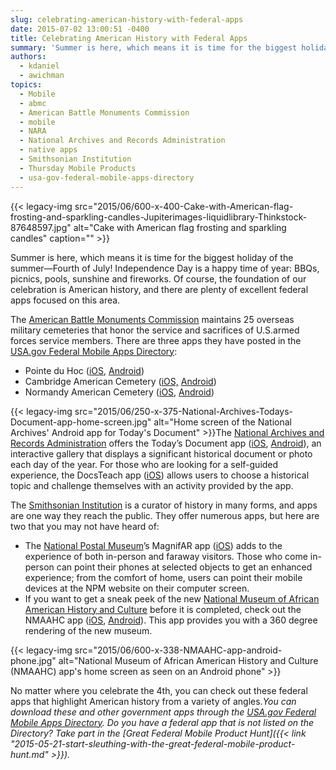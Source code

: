 ```yaml
---
slug: celebrating-american-history-with-federal-apps
date: 2015-07-02 13:00:51 -0400
title: Celebrating American History with Federal Apps
summary: 'Summer is here, which means it is time for the biggest holiday of the summer&mdash;Fourth of July! Independence Day is a happy time of year: BBQs, picnics, pools, sunshine and fireworks. Of course, the foundation of our celebration is American history, and there are plenty of excellent federal apps focused on this area. The American'
authors:
  - kdaniel
  - awichman
topics:
  - Mobile
  - abmc
  - American Battle Monuments Commission
  - mobile
  - NARA
  - National Archives and Records Administration
  - native apps
  - Smithsonian Institution
  - Thursday Mobile Products
  - usa-gov-federal-mobile-apps-directory
---
```


{{< legacy-img src="2015/06/600-x-400-Cake-with-American-flag-frosting-and-sparkling-candles-Jupiterimages-liquidlibrary-Thinkstock-87648597.jpg" alt="Cake with American flag frosting and sparkling candles" caption="" >}} 

Summer is here, which means it is time for the biggest holiday of the summer—Fourth of July! Independence Day is a happy time of year: BBQs, picnics, pools, sunshine and fireworks. Of course, the foundation of our celebration is American history, and there are plenty of excellent federal apps focused on this area.

The [American Battle Monuments Commission](http://www.abmc.gov/) maintains 25 overseas military cemeteries that honor the service and sacrifices of U.S.armed forces service members. There are three apps they have posted in the [USA.gov Federal Mobile Apps Directory](http://www.usa.gov/mobileapps.shtml):

  * Pointe du Hoc ([iOS](https://itunes.apple.com/hk/app/pointe-du-hoc/id583152468?mt=8&ign-mpt=uo%3D2), [Android](https://play.google.com/store/apps/details?id=com.neotreks.pointeduhoc&feature=search_result#?t=W251bGwsMSwyLDEsImNvbS5uZW90cmVrcy5wb2ludGVkdWhvYyJd))
  * Cambridge American Cemetery ([iOS,](https://itunes.apple.com/us/app/cambridge-american-cemetery/id965887167?mt=8) [Android](https://play.google.com/store/apps/details?id=gov.abmc.cambridge))
  * Normandy American Cemetery ([iOS](https://itunes.apple.com/us/app/normandy-american-cemetery/id953276481?mt=8), [Android](https://play.google.com/store/apps/details?id=gov.abmc.normandy))

{{< legacy-img src="2015/06/250-x-375-National-Archives-Todays-Document-app-home-screen.jpg" alt="Home screen of the National Archives' Android app for Today's Document" >}}The [National Archives and Records Administration](http://www.archives.gov/) offers the Today’s Document app ([iOS](https://itunes.apple.com/us/app/todays-document/id412969819?mt=8), [Android](https://play.google.com/store/apps/details?id=com.accella.nationalarchives)), an interactive gallery that displays a significant historical document or photo each day of the year. For those who are looking for a self-guided experience, the DocsTeach app ([iOS](https://itunes.apple.com/app/id513465174)) allows users to choose a historical topic and challenge themselves with an activity provided by the app.

The [Smithsonian Institution](http://www.si.edu/) is a curator of history in many forms, and apps are one way they reach the public. They offer numerous apps, but here are two that you may not have heard of:

  * The [National Postal Museum](http://postalmuseum.si.edu/)’s MagnifAR app ([iOS](https://itunes.apple.com/it/app/magnifiar/id888013582?l=en&mt=8)) adds to the experience of both in-person and faraway visitors. Those who come in-person can point their phones at selected objects to get an enhanced experience; from the comfort of home, users can point their mobile devices at the NPM website on their computer screen.
  * If you want to get a sneak peek of the new [National Museum of African American History and Culture](http://nmaahc.si.edu/) before it is completed, check out the NMAAHC app ([iOS](https://itunes.apple.com/it/app/view-nmaahc/id626274903?l=en&mt=8), [Android](https://play.google.com/store/apps/details?id=com.secondsitellc.NMAAHC)). This app provides you with a 360 degree rendering of the new museum.

{{< legacy-img src="2015/06/600-x-338-NMAAHC-app-android-phone.jpg" alt="National Museum of African American History and Culture (NMAAHC) app's home screen as seen on an Android phone" >}}

No matter where you celebrate the 4th, you can check out these federal apps that highlight American history from a variety of angles._You can download these and other government apps through the [USA.gov Federal Mobile Apps Directory](http://www.usa.gov/mobileapps.shtml). Do you have a federal app that is not listed on the Directory? Take part in the [Great Federal Mobile Product Hunt]({{< link "2015-05-21-start-sleuthing-with-the-great-federal-mobile-product-hunt.md" >}})._